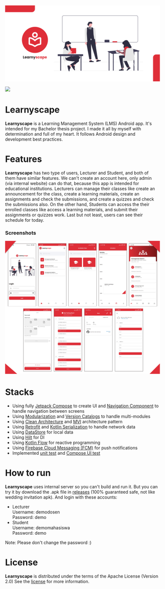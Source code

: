 ![Learnyscape](docs/images/learnyscape-backdrop.png "Learnyscape")

<a href="https://play.google.com/store/apps/details?id=com.muammarahlnn.learnyscape"><img src="https://play.google.com/intl/en_us/badges/static/images/badges/en_badge_web_generic.png" height="100"></a>

Learnyscape
==================
**Learnyscape** is a Learning Management System (LMS) Android app. It's intended for my Bachelor thesis project.
I made it all by myself with determination and full of my heart.
It follows Android design and development best practices.

# Features
**Learnyscape** has two type of users, Lecturer and Student, and both of them have similar features.
We can't create an account here, only admin (via internal website) can do that, because this app is intended 
for educational institutions. Lecturers can manage their classes like create an announcement for the class, 
create a learning materials, create an assignments and check the submissions, and create a quizzes and check
the submissions also. On the other hand, Students can access the their enrolled classes like access 
a learning materials, and submit their assignments or quizzes work. Last but not least, users can see
their schedule for today.

### Screenshots
![Screenshots](docs/images/screenshots.png "Screenshots")

# Stacks
- Using fully [Jetpack Compose](https://developer.android.com/jetpack/compose) to create UI and [Navigation Component](https://developer.android.com/develop/ui/compose/navigation) to handle navigation between screens
- Using [Modularization](https://developer.android.com/topic/modularization) and [Version Catalogs](https://developer.android.com/build/migrate-to-catalogs) to handle multi-modules
- Using [Clean Architecture](https://developer.android.com/topic/architecture) and [MVI](https://proandroiddev.com/migrate-from-mvvm-to-mvi-f938c27c214f) architecture pattern
- Using [Retrofit](https://square.github.io/retrofit/) and [Kotlin Serialization](https://kotlinlang.org/docs/serialization.html#serialize-and-deserialize-json) to handle network data
- Using [DataStore](https://developer.android.com/topic/libraries/architecture/datastore) for local data
- Using [Hilt](https://developer.android.com/training/dependency-injection/hilt-android) for DI
- Using [Kotlin Flow](https://developer.android.com/kotlin/flow) for reactive programming
- Using [Firebase Cloud Messaging (FCM)](https://firebase.google.com/docs/cloud-messaging) for push notifications
- Implemented [unit test](https://developer.android.com/training/testing/local-tests) and [Compose UI test](https://developer.android.com/develop/ui/compose/testing)

# How to run
**Learnyscape** uses internal server so you can't build and run it.
But you can try it by download the .apk file in [releases](https://github.com/muammarahlnn/Learnyscape/releases/tag/v1.0.0) 
(100% guaranteed safe, not like wedding invitation apk). And login with these accounts:
- Lecturer<br>Username: demodosen<br>Password: demo
- Student<br>Username: demomahasiswa<br>Password: demo

Note: Please don't change the password :)

# License
**Learnyscape** is distributed under the terms of the Apache License (Version 2.0)
See the [license](LICENSE) for more information.
